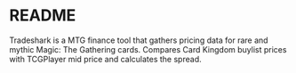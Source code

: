 # README

Tradeshark is a MTG finance tool that gathers pricing data for rare and mythic Magic: The Gathering cards. Compares Card Kingdom buylist prices with TCGPlayer mid price and calculates the spread. 
